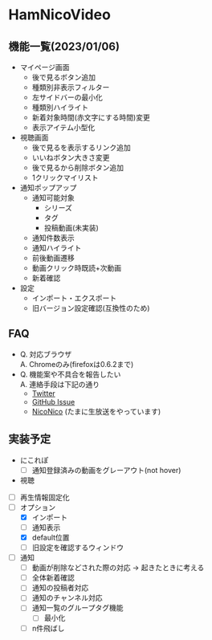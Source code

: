 # HamNicoVideo
## 機能一覧(2023/01/06)
- マイページ画面
  - 後で見るボタン追加
  - 種類別非表示フィルター
  - 左サイドバーの最小化
  - 種類別ハイライト
  - 新着対象時間(赤文字にする時間)変更
  - 表示アイテム小型化
- 視聴画面
  - 後で見るを表示するリンク追加
  - いいねボタン大きさ変更
  - 後で見るから削除ボタン追加
  - 1クリックマイリスト
- 通知ポップアップ
  - 通知可能対象
    - シリーズ
    - タグ
    - 投稿動画(未実装)
  - 通知件数表示
  - 通知ハイライト
  - 前後動画遷移
  - 動画クリック時既読+次動画
  - 新着確認
- 設定
  - インポート・エクスポート
  - 旧バージョン設定確認(互換性のため)

## FAQ
- Q. 対応ブラウザ  
A. Chromeのみ(firefoxは0.6.2まで)
- Q. 機能案や不具合を報告したい  
A. 連絡手段は下記の通り
  - [Twitter](https://twitter.com/hukihamu)
  - [GitHub Issue](https://github.com/hukihamu/HamNicoVideo/issues)
  - [NicoNico](https://www.nicovideo.jp/user/26267653) (たまに生放送をやっています)

## 実装予定
- にこれぽ
  - [ ] 通知登録済みの動画をグレーアウト(not hover)
-  視聴
- [ ] 再生情報固定化
- [ ] オプション
  - [x] インポート
  - [ ] 通知表示
  - [x] default位置
  - [ ] 旧設定を確認するウィンドウ
- [ ] 通知
  - [ ] 動画が削除などされた際の対応 -> 起きたときに考える
  - [ ] 全体新着確認
  - [ ] 通知の投稿者対応
  - [ ] 通知のチャンネル対応
  - [ ] 通知一覧のグループタグ機能
    - [ ] 最小化
  - [ ] n件飛ばし